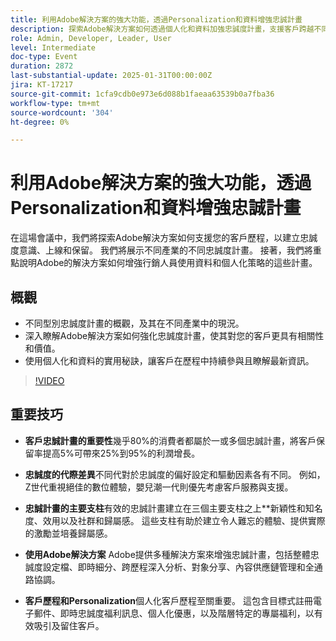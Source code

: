 ```yaml
---
title: 利用Adobe解決方案的強大功能，透過Personalization和資料增強忠誠計畫
description: 探索Adobe解決方案如何透過個人化和資料加強忠誠度計畫，支援客戶跨越不同行業的從認知到保留的歷程。
role: Admin, Developer, Leader, User
level: Intermediate
doc-type: Event
duration: 2872
last-substantial-update: 2025-01-31T00:00:00Z
jira: KT-17217
source-git-commit: 1cfa9cdb0e973e6d088b1faeaa63539b0a7fba36
workflow-type: tm+mt
source-wordcount: '304'
ht-degree: 0%

---
```



# 利用Adobe解決方案的強大功能，透過Personalization和資料增強忠誠計畫

在這場會議中，我們將探索Adobe解決方案如何支援您的客戶歷程，以建立忠誠度意識、上線和保留。 我們將展示不同產業的不同忠誠度計畫。 接著，我們將重點說明Adobe的解決方案如何增強行銷人員使用資料和個人化策略的這些計畫。

## 概觀

* 不同型別忠誠度計畫的概觀，及其在不同產業中的現況。
* 深入瞭解Adobe解決方案如何強化忠誠度計畫，使其對您的客戶更具有相關性和價值。
* 使用個人化和資料的實用秘訣，讓客戶在歷程中持續參與且瞭解最新資訊。

>[!VIDEO](https://video.tv.adobe.com/v/3443130/?learn=on&enablevpops)

## 重要技巧

* **客戶忠誠計畫的重要性**&#x200B;幾乎80%的消費者都屬於一或多個忠誠計畫，將客戶保留率提高5%可帶來25%到95%的利潤增長。

* **忠誠度的代際差異**&#x200B;不同代對於忠誠度的偏好設定和驅動因素各有不同。 例如，Z世代重視絕佳的數位體驗，嬰兒潮一代則優先考慮客戶服務與支援。

* **忠誠計畫的主要支柱**&#x200B;有效的忠誠計畫建立在三個主要支柱之上**新穎性和知名度、效用以及社群和歸屬感。 這些支柱有助於建立令人難忘的體驗、提供實際的激勵並培養歸屬感。

* **使用Adobe解決方案** Adobe提供多種解決方案來增強忠誠計畫，包括整體忠誠度設定檔、即時細分、跨歷程深入分析、對象分享、內容供應鏈管理和全通路協調。

* **客戶歷程和Personalization**&#x200B;個人化客戶歷程至關重要。 這包含目標式註冊電子郵件、即時忠誠度福利訊息、個人化優惠，以及階層特定的專屬福利，以有效吸引及留住客戶。